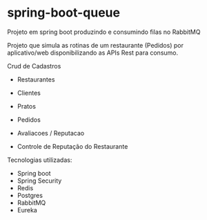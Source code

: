 # spring-boot-queue
Projeto em spring boot produzindo e consumindo filas no RabbitMQ


Projeto que simula as rotinas de um restaurante (Pedidos) por aplicativo/web disponibilizando as APIs Rest para consumo.

Crud de Cadastros
- Restaurantes
- Clientes
- Pratos
- Pedidos
- Avaliacoes / Reputacao

- Controle de Reputação do Restaurante

Tecnologias utilizadas:

- Spring boot
- Spring Security
- Redis
- Postgres
- RabbitMQ
- Eureka
  
